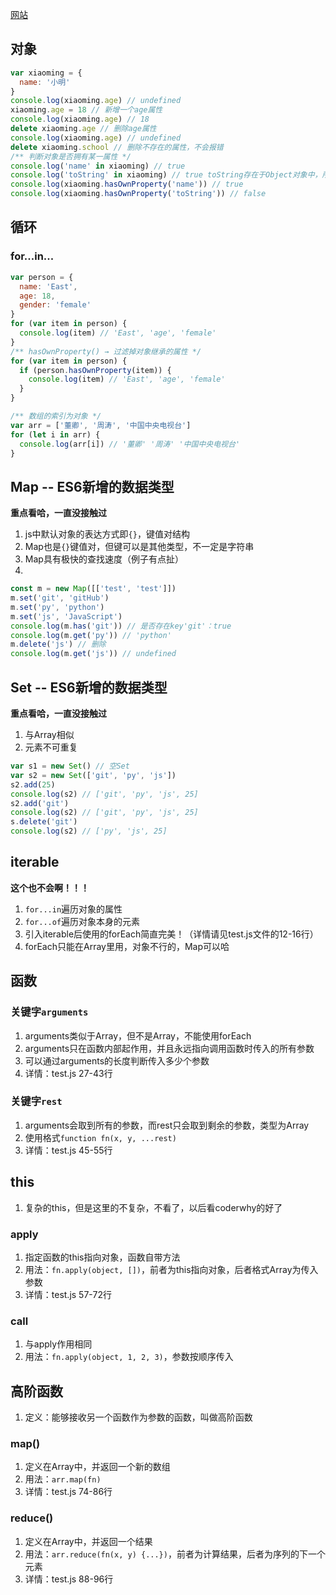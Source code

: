 [网站](https://www.liaoxuefeng.com/wiki/1022910821149312)

## 对象
```javascript
var xiaoming = {
  name: '小明'
}
console.log(xiaoming.age) // undefined
xiaoming.age = 18 // 新增一个age属性
console.log(xiaoming.age) // 18
delete xiaoming.age // 删除age属性
console.log(xiaoming.age) // undefined
delete xiaoming.school // 删除不存在的属性，不会报错
/** 判断对象是否拥有某一属性 */
console.log('name' in xiaoming) // true
console.log('toString' in xiaoming) // true toString存在于Object对象中，所有的对象最终都会在原型链上指向Object，因此继承得到toString
console.log(xiaoming.hasOwnProperty('name')) // true
console.log(xiaoming.hasOwnProperty('toString')) // false
```

## 循环
### for...in...
```javascript
var person = {
  name: 'East',
  age: 18,
  gender: 'female'
}
for (var item in person) {
  console.log(item) // 'East', 'age', 'female'
}
/** hasOwnProperty() → 过滤掉对象继承的属性 */
for (var item in person) {
  if (person.hasOwnProperty(item)) {
    console.log(item) // 'East', 'age', 'female'
  }
}

/** 数组的索引为对象 */
var arr = ['董卿', '周涛', '中国中央电视台']
for (let i in arr) {
  console.log(arr[i]) // '董卿' '周涛' '中国中央电视台'
}
```

## Map -- ES6新增的数据类型
**重点看哈，一直没接触过**
1. js中默认对象的表达方式即`{}`，键值对结构
2. Map也是`{}`键值对，但键可以是其他类型，不一定是字符串
3. Map具有极快的查找速度（例子有点扯）
4. 
```javascript
const m = new Map([['test', 'test']])
m.set('git', 'gitHub')
m.set('py', 'python')
m.set('js', 'JavaScript')
console.log(m.has('git')) // 是否存在key'git'：true
console.log(m.get('py')) // 'python'
m.delete('js') // 删除
console.log(m.get('js')) // undefined
```

## Set -- ES6新增的数据类型
**重点看哈，一直没接触过**
1. 与Array相似
2. 元素不可重复
```javascript
var s1 = new Set() // 空Set
var s2 = new Set(['git', 'py', 'js'])
s2.add(25)
console.log(s2) // ['git', 'py', 'js', 25]
s2.add('git')
console.log(s2) // ['git', 'py', 'js', 25]
s.delete('git')
console.log(s2) // ['py', 'js', 25]
```

## iterable
**这个也不会啊！！！**
1. `for...in`遍历对象的属性
2. `for...of`遍历对象本身的元素
3. 引入iterable后使用的forEach简直完美！（详情请见test.js文件的12-16行）
4. forEach只能在Array里用，对象不行的，Map可以哈

## 函数
### 关键字`arguments`
1. arguments类似于Array，但不是Array，不能使用forEach
2. arguments只在函数内部起作用，并且永远指向调用函数时传入的所有参数
3. 可以通过arguments的长度判断传入多少个参数
4. 详情：test.js 27-43行

### 关键字`rest`
1. arguments会取到所有的参数，而rest只会取到剩余的参数，类型为Array
2. 使用格式`function fn(x, y, ...rest)`
3. 详情：test.js 45-55行

## this
<!-- 好耶！到this了 -->
1. 复杂的this，但是这里的不复杂，不看了，以后看coderwhy的好了
### apply
1. 指定函数的this指向对象，函数自带方法
2. 用法：`fn.apply(object, [])`，前者为this指向对象，后者格式Array为传入参数
3. 详情：test.js 57-72行

### call
1. 与apply作用相同
2. 用法：`fn.apply(object, 1, 2, 3)`，参数按顺序传入

## 高阶函数
1. 定义：能够接收另一个函数作为参数的函数，叫做高阶函数
### map()
1. 定义在Array中，并返回一个新的数组
2. 用法：`arr.map(fn)`
3. 详情：test.js 74-86行

### reduce()
1. 定义在Array中，并返回一个结果
2. 用法：`arr.reduce(fn(x, y) {...})`，前者为计算结果，后者为序列的下一个元素
3. 详情：test.js 88-96行

